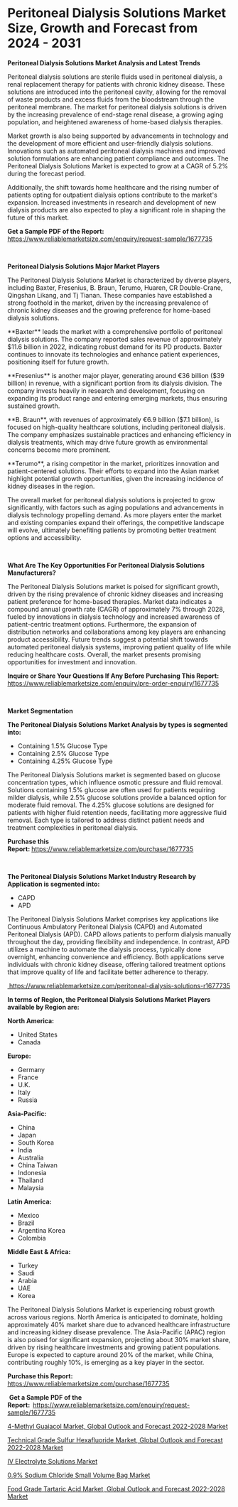 <p><h1>Peritoneal Dialysis Solutions Market Size, Growth and Forecast from 2024 - 2031</h1></p><p><strong>Peritoneal Dialysis Solutions Market Analysis and Latest Trends</strong></p>
<p><p>Peritoneal dialysis solutions are sterile fluids used in peritoneal dialysis, a renal replacement therapy for patients with chronic kidney disease. These solutions are introduced into the peritoneal cavity, allowing for the removal of waste products and excess fluids from the bloodstream through the peritoneal membrane. The market for peritoneal dialysis solutions is driven by the increasing prevalence of end-stage renal disease, a growing aging population, and heightened awareness of home-based dialysis therapies.</p><p>Market growth is also being supported by advancements in technology and the development of more efficient and user-friendly dialysis solutions. Innovations such as automated peritoneal dialysis machines and improved solution formulations are enhancing patient compliance and outcomes. The Peritoneal Dialysis Solutions Market is expected to grow at a CAGR of 5.2% during the forecast period. </p><p>Additionally, the shift towards home healthcare and the rising number of patients opting for outpatient dialysis options contribute to the market's expansion. Increased investments in research and development of new dialysis products are also expected to play a significant role in shaping the future of this market.</p></p>
<p><strong>Get a Sample PDF of the Report:&nbsp;</strong> <a href="https://www.reliablemarketsize.com/enquiry/request-sample/1677735?utm_campaign=1175&utm_medium=2&utm_source=Github&utm_content=ia&utm_term=14102024&utm_id=peritoneal-dialysis-solutions">https://www.reliablemarketsize.com/enquiry/request-sample/1677735</a></p>
<p>&nbsp;</p>
<p><strong>Peritoneal Dialysis Solutions Major Market Players</strong></p>
<p><p>The Peritoneal Dialysis Solutions Market is characterized by diverse players, including Baxter, Fresenius, B. Braun, Terumo, Huaren, CR Double-Crane, Qingshan Likang, and Tj Tianan. These companies have established a strong foothold in the market, driven by the increasing prevalence of chronic kidney diseases and the growing preference for home-based dialysis solutions.</p><p>**Baxter** leads the market with a comprehensive portfolio of peritoneal dialysis solutions. The company reported sales revenue of approximately $11.6 billion in 2022, indicating robust demand for its PD products. Baxter continues to innovate its technologies and enhance patient experiences, positioning itself for future growth.</p><p>**Fresenius** is another major player, generating around €36 billion ($39 billion) in revenue, with a significant portion from its dialysis division. The company invests heavily in research and development, focusing on expanding its product range and entering emerging markets, thus ensuring sustained growth.</p><p>**B. Braun**, with revenues of approximately €6.9 billion ($7.1 billion), is focused on high-quality healthcare solutions, including peritoneal dialysis. The company emphasizes sustainable practices and enhancing efficiency in dialysis treatments, which may drive future growth as environmental concerns become more prominent.</p><p>**Terumo**, a rising competitor in the market, prioritizes innovation and patient-centered solutions. Their efforts to expand into the Asian market highlight potential growth opportunities, given the increasing incidence of kidney diseases in the region.</p><p>The overall market for peritoneal dialysis solutions is projected to grow significantly, with factors such as aging populations and advancements in dialysis technology propelling demand. As more players enter the market and existing companies expand their offerings, the competitive landscape will evolve, ultimately benefiting patients by promoting better treatment options and accessibility.</p></p>
<p>&nbsp;</p>
<p><strong>What Are The Key Opportunities For Peritoneal Dialysis Solutions Manufacturers?</strong></p>
<p><p>The Peritoneal Dialysis Solutions market is poised for significant growth, driven by the rising prevalence of chronic kidney diseases and increasing patient preference for home-based therapies. Market data indicates a compound annual growth rate (CAGR) of approximately 7% through 2028, fueled by innovations in dialysis technology and increased awareness of patient-centric treatment options. Furthermore, the expansion of distribution networks and collaborations among key players are enhancing product accessibility. Future trends suggest a potential shift towards automated peritoneal dialysis systems, improving patient quality of life while reducing healthcare costs. Overall, the market presents promising opportunities for investment and innovation.</p></p>
<p><strong>Inquire or Share Your Questions If Any Before Purchasing This Report:</strong> <a href="https://www.reliablemarketsize.com/enquiry/pre-order-enquiry/1677735?utm_campaign=1175&utm_medium=2&utm_source=Github&utm_content=ia&utm_term=14102024&utm_id=peritoneal-dialysis-solutions">https://www.reliablemarketsize.com/enquiry/pre-order-enquiry/1677735</a></p>
<p>&nbsp;</p>
<p><strong>Market Segmentation</strong></p>
<p><strong>The Peritoneal Dialysis Solutions Market Analysis by types is segmented into:</strong></p>
<p><ul><li>Containing 1.5% Glucose Type</li><li>Containing 2.5% Glucose Type</li><li>Containing 4.25% Glucose Type</li></ul></p>
<p><p>The Peritoneal Dialysis Solutions market is segmented based on glucose concentration types, which influence osmotic pressure and fluid removal. Solutions containing 1.5% glucose are often used for patients requiring milder dialysis, while 2.5% glucose solutions provide a balanced option for moderate fluid removal. The 4.25% glucose solutions are designed for patients with higher fluid retention needs, facilitating more aggressive fluid removal. Each type is tailored to address distinct patient needs and treatment complexities in peritoneal dialysis.</p></p>
<p><strong>Purchase this Report:&nbsp;</strong><a href="https://www.reliablemarketsize.com/purchase/1677735?utm_campaign=1175&utm_medium=2&utm_source=Github&utm_content=ia&utm_term=14102024&utm_id=peritoneal-dialysis-solutions">https://www.reliablemarketsize.com/purchase/1677735</a></p>
<p>&nbsp;</p>
<p><strong>The Peritoneal Dialysis Solutions Market Industry Research by Application is segmented into:</strong></p>
<p><ul><li>CAPD</li><li>APD</li></ul></p>
<p><p>The Peritoneal Dialysis Solutions Market comprises key applications like Continuous Ambulatory Peritoneal Dialysis (CAPD) and Automated Peritoneal Dialysis (APD). CAPD allows patients to perform dialysis manually throughout the day, providing flexibility and independence. In contrast, APD utilizes a machine to automate the dialysis process, typically done overnight, enhancing convenience and efficiency. Both applications serve individuals with chronic kidney disease, offering tailored treatment options that improve quality of life and facilitate better adherence to therapy.</p></p>
<p><a href="https://www.reliablemarketsize.com/peritoneal-dialysis-solutions-r1677735?utm_campaign=1175&utm_medium=2&utm_source=Github&utm_content=ia&utm_term=14102024&utm_id=peritoneal-dialysis-solutions">&nbsp;https://www.reliablemarketsize.com/peritoneal-dialysis-solutions-r1677735</a></p>
<p><strong>In terms of Region, the Peritoneal Dialysis Solutions Market Players available by Region are:</strong></p>
<p>
    <p> <strong> North America: </strong>
        <ul>
            <li>United States</li>
            <li>Canada</li>
        </ul>
        </p> 
    <p> <strong> Europe: </strong>
        <ul>
            <li>Germany</li>
            <li>France</li>
            <li>U.K.</li>
            <li>Italy</li>
            <li>Russia</li>
        </ul>
        </p> 
    <p> <strong> Asia-Pacific: </strong>
        <ul>
            <li>China</li>
            <li>Japan</li>
            <li>South Korea</li>
            <li>India</li>
            <li>Australia</li>
            <li>China Taiwan</li>
            <li>Indonesia</li>
            <li>Thailand</li>
            <li>Malaysia</li>
        </ul>
        </p> 
    <p> <strong> Latin America: </strong>
        <ul>
            <li>Mexico</li>
            <li>Brazil</li>
            <li>Argentina Korea</li>
            <li>Colombia</li>
        </ul>
        </p> 
    <p> <strong> Middle East & Africa: </strong>
        <ul>
            <li>Turkey</li>
            <li>Saudi</li>
            <li>Arabia</li>
            <li>UAE</li>
            <li>Korea</li>
        </ul>
    </p>
    </p>
<p><p>The Peritoneal Dialysis Solutions Market is experiencing robust growth across various regions. North America is anticipated to dominate, holding approximately 40% market share due to advanced healthcare infrastructure and increasing kidney disease prevalence. The Asia-Pacific (APAC) region is also poised for significant expansion, projecting about 30% market share, driven by rising healthcare investments and growing patient populations. Europe is expected to capture around 20% of the market, while China, contributing roughly 10%, is emerging as a key player in the sector.</p></p>
<p><strong>Purchase this Report: </strong><a href="https://www.reliablemarketsize.com/purchase/1677735?utm_campaign=1175&utm_medium=2&utm_source=Github&utm_content=ia&utm_term=14102024&utm_id=peritoneal-dialysis-solutions">https://www.reliablemarketsize.com/purchase/1677735</a></p>
<p>&nbsp;<strong>Get a Sample PDF of the Report:&nbsp;&nbsp;</strong><a href="https://www.reliablemarketsize.com/enquiry/request-sample/1677735?utm_campaign=1175&utm_medium=2&utm_source=Github&utm_content=ia&utm_term=14102024&utm_id=peritoneal-dialysis-solutions">https://www.reliablemarketsize.com/enquiry/request-sample/1677735</a></p>
<p><strong></strong></p>
<p><p><a href="https://www.linkedin.com/pulse/4-methyl-guaiacol-market-global-outlook-forecast-2022-2028-f1czf?trk=public_post_embed_feed-article-content&utm_campaign=1175&utm_medium=2&utm_source=Github&utm_content=ia&utm_term=14102024&utm_id=peritoneal-dialysis-solutions">4-Methyl Guaiacol Market, Global Outlook and Forecast 2022-2028 Market</a></p><p><a href="https://www.linkedin.com/pulse/navigating-global-technical-grade-sulfur-hexafluoride-market-hndqf?trk=public_post_embed_feed-article-content&utm_campaign=1175&utm_medium=2&utm_source=Github&utm_content=ia&utm_term=14102024&utm_id=peritoneal-dialysis-solutions">Technical Grade Sulfur Hexafluoride Market, Global Outlook and Forecast 2022-2028 Market</a></p><p><a href="https://github.com/hentonwytandusyl0/Market-Research-Report-List-1/blob/main/iv-electrolyte-solutions-market.md?utm_campaign=1175&utm_medium=2&utm_source=Github&utm_content=ia&utm_term=14102024&utm_id=peritoneal-dialysis-solutions">IV Electrolyte Solutions Market</a></p><p><a href="https://github.com/fratgqppizur/Market-Research-Report-List-1/blob/main/09-sodium-chloride-small-volume-bag-market.md?utm_campaign=1175&utm_medium=2&utm_source=Github&utm_content=ia&utm_term=14102024&utm_id=peritoneal-dialysis-solutions">0.9% Sodium Chloride Small Volume Bag Market</a></p><p><a href="https://www.linkedin.com/pulse/consumer-behavior-shifts-food-grade-tartaric-acid-market-global-qxwjf?trk=public_post_embed_feed-article-content&utm_campaign=1175&utm_medium=2&utm_source=Github&utm_content=ia&utm_term=14102024&utm_id=peritoneal-dialysis-solutions">Food Grade Tartaric Acid Market, Global Outlook and Forecast 2022-2028 Market</a></p></p>